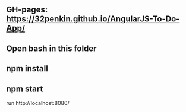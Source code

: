 GH-pages: https://32penkin.github.io/AngularJS-To-Do-App/
--------
Open bash in this folder
--------
npm install
--------
npm start
--------
run http://localhost:8080/
